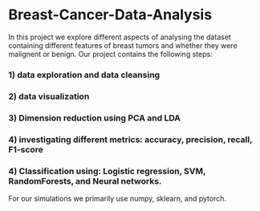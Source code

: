 # Breast-Cancer-Data-Analysis

In this project we explore different aspects of analysing the dataset containing different features of breast tumors and whether they were malignent or benign. Our project contains the following steps:

### 1) data exploration and data cleansing
### 2) data visualization
### 3) Dimension reduction using PCA and LDA
### 4) investigating different metrics: accuracy, precision, recall, F1-score
### 4) Classification using: Logistic regression, SVM, RandomForests, and Neural networks. 

For our simulations we primarily use numpy, sklearn, and pytorch.
